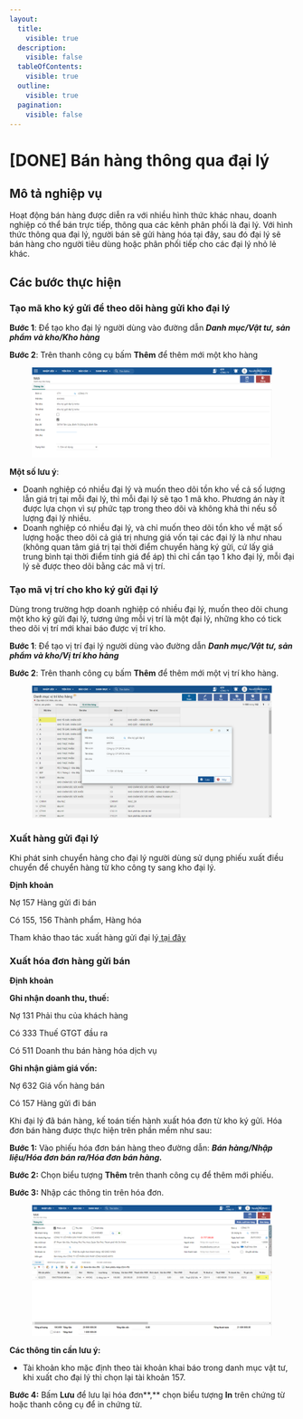 ```yaml
---
layout:
  title:
    visible: true
  description:
    visible: false
  tableOfContents:
    visible: true
  outline:
    visible: true
  pagination:
    visible: false
---
```


# \[DONE] Bán hàng thông qua đại lý

## Mô tả nghiệp vụ

Hoạt động bán hàng được diễn ra với nhiều hình thức khác nhau, doanh nghiệp có thể bán trực tiếp, thông qua các kênh phân phối là đại lý. Với hình thức thông qua đại lý, người bán sẽ gửi hàng hóa tại đây, sau đó đại lý sẽ bán hàng cho người tiêu dùng hoặc phân phối tiếp cho các đại lý nhỏ lẻ khác.

## Các bước thực hiện

### Tạo mã kho ký gửi để theo dõi hàng gửi kho đại lý

**Bước 1**: Để tạo kho đại lý người dùng vào đường dẫn _**Danh mục/Vật tư, sản phẩm và kho/Kho hàng**_

**Bước 2**: Trên thanh công cụ bấm **Thêm** để thêm mới một kho hàng

<figure><img src="../../.gitbook/assets/Bán hàng gửi đại lý.png" alt=""><figcaption></figcaption></figure>

**Một số lưu ý**:

* Doanh nghiệp có nhiều đại lý và muốn theo dõi tồn kho về cả số lượng lẫn giá trị tại mỗi đại lý, thì mỗi đại lý sẽ tạo 1 mã kho. Phương án này ít được lựa chọn vì sự phức tạp trong theo dõi và không khả thi nếu số lượng đại lý nhiều.
* Doanh nghiệp có nhiều đại lý, và chỉ muốn theo dõi tồn kho về mặt số lượng hoặc theo dõi cả giá trị nhưng giá vốn tại các đại lý là như nhau (không quan tâm giá trị tại thời điểm chuyển hàng ký gửi, cứ lấy giá trung bình tại thời điểm tính giá để áp) thì chỉ cần tạo 1 kho đại lý, mỗi đại lý sẽ được theo dõi bằng các mã vị trí.

### Tạo mã vị trí cho kho ký gửi đại lý

Dùng trong trường hợp doanh nghiệp có nhiều đại lý, muốn theo dõi chung một kho ký gửi đại lý, tương ứng mỗi vị trí là một đại lý, những kho có tick theo dõi vị trí mới khai báo được vị trí kho.

**Bước 1**: Để tạo vị trí đại lý người dùng vào đường dẫn _**Danh mục/Vật tư, sản phẩm và kho/Vị trí kho hàng**_

**Bước 2**: Trên thanh công cụ bấm **Thêm** để thêm mới một vị trí kho hàng.

<figure><img src="../../.gitbook/assets/Bán hàng gửi đại lý 2.png" alt=""><figcaption></figcaption></figure>

### Xuất hàng gửi đại lý

Khi phát sinh chuyển hàng cho đại lý người dùng sử dụng phiếu xuất điều chuyển để chuyển hàng từ kho công ty sang kho đại lý.

**Định khoản**

Nợ 157 Hàng gửi đi bán

Có 155, 156 Thành phẩm, Hàng hóa

Tham khảo thao tác xuất hàng gửi đại lý[ tại đây](../../kho/chuyen-kho/done-chuyen-hang-gui-ban-dai-ly.md)

### Xuất hóa đơn hàng gửi bán

**Định khoản**

**Ghi nhận doanh thu, thuế:**

Nợ 131 Phải thu của khách hàng

Có 333 Thuế GTGT đầu ra

Có 511 Doanh thu bán hàng hóa dịch vụ

**Ghi nhận giảm giá vốn:**

Nợ 632 Giá vốn hàng bán

Có 157 Hàng gửi đi bán

Khi đại lý đã bán hàng, kế toán tiến hành xuất hóa đơn từ kho ký gửi. Hóa đơn bán hàng được thực hiện trên phần mềm như sau:

**Bước 1:** Vào phiếu hóa đơn bán hàng theo đường dẫn: _**Bán hàng/Nhập liệu/Hóa đơn bán ra/Hóa đơn bán hàng.**_

**Bước 2:** Chọn biểu tượng **Thêm** trên thanh công cụ để thêm mới phiếu.

**Bước 3:** Nhập các thông tin trên hóa đơn.

<figure><img src="../../.gitbook/assets/Bán hàng gửi đại lý 4.png" alt=""><figcaption></figcaption></figure>

**Các thông tin cần lưu ý:**

* Tài khoản kho mặc định theo tài khoản khai báo trong danh mục vật tư, khi xuất cho đại lý thì chọn lại tài khoản 157.

**Bước 4:** Bấm **Lưu** để lưu lại hóa đơn**,** chọn biểu tượng **In** trên chứng từ hoặc thanh công cụ để in chứng từ.
